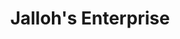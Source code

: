 ---
title: "Jalloh's Enterprise"
url: /kambia/jallohs-enterprise-freetown-road-2/
shop: car repair
---